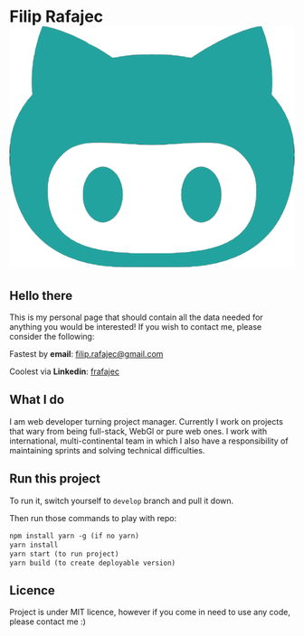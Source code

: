 # Filip Rafajec ![Dev-logo](https://github.com/frafajec/frafajec.github.io/blob/develop/assets/katze_cyan.png?raw=true "Logo")

## Hello there

This is my personal page that should contain all the data needed for anything you would be interested!
If you wish to contact me, please consider the following:

Fastest by **email**: [filip.rafajec@gmail.com](filip.rafajec@gmail.com)

Coolest via **Linkedin**: [frafajec](www.linkedin.com/in/frafajec)

## What I do

I am web developer turning project manager. Currently I work on projects that wary from being full-stack, WebGl or pure web ones.
I work with international, multi-continental team in which I also have a responsibility of maintaining sprints and solving technical difficulties.

## Run this project

To run it, switch yourself to `develop` branch and pull it down. 

Then run those commands to play with repo:

```
npm install yarn -g (if no yarn)
yarn install
yarn start (to run project)
yarn build (to create deployable version)
```

## Licence

Project is under MIT licence, however if you come in need to use any code, please contact me :)
